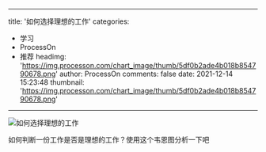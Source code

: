
---
title: '如何选择理想的工作'
categories: 
 - 学习
 - ProcessOn
 - 推荐
headimg: 'https://img.processon.com/chart_image/thumb/5df0b2ade4b018b854790678.png'
author: ProcessOn
comments: false
date: 2021-12-14 15:23:48
thumbnail: 'https://img.processon.com/chart_image/thumb/5df0b2ade4b018b854790678.png'
---

<div>   
<img class="thumb" alt="如何选择理想的工作" src="https://img.processon.com/chart_image/thumb/5df0b2ade4b018b854790678.png" referrerpolicy="no-referrer">
<p>如何判断一份工作是否是理想的工作？使用这个韦恩图分析一下吧</p>  
</div>
            